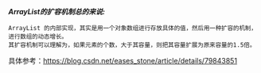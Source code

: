 ***ArrayList的扩容机制总的来说:***

    ArrayList 的内部实现，其实是用一个对象数组进行存放具体的值，然后用一种扩容的机制，进行数组的动态增长。
    其扩容机制可以理解为，如果元素的个数，大于其容量，则把其容量扩展为原来容量的1.5倍。
    
    
具体参考：https://blog.csdn.net/eases_stone/article/details/79843851
